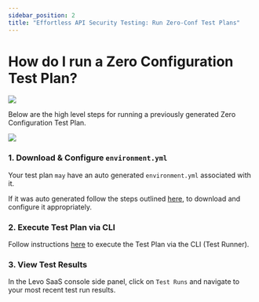 ```yaml
---
sidebar_position: 2
title: "Effortless API Security Testing: Run Zero-Conf Test Plans"
---
```


# How do I run a Zero Configuration Test Plan?
![](../../../../assets/zero-conf-test-plan.svg)

Below are the high level steps for running a previously generated Zero Configuration Test Plan.

![](../../../../assets/task-run-zero-conf-test-plan.svg)

### 1. Download & Configure `environment.yml`
    
Your test plan `may` have an auto generated `environment.yml` associated with it.
    
If it was auto generated follow the steps outlined [here](/guides/security-testing/test-your-app/test-app-security/zero-conf/configure-env-yml.md), to download and configure it appropriately.

### 2. Execute Test Plan via CLI

Follow instructions [here](/guides/security-testing/test-your-app/test-app-security/zero-conf/execute-test-plan.md) to execute the Test Plan via the CLI (Test Runner).

### 3. View Test Results

In the Levo SaaS console side panel, click on `Test Runs` and navigate to your most recent test run results.